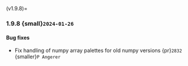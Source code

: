 (v1.9.8)=
### 1.9.8 {small}`2024-01-26`

#### Bug fixes

- Fix handling of numpy array palettes for old numpy versions {pr}`2832` {smaller}`P Angerer`
